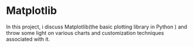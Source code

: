 # Matplotlib
In this project, i discuss Matplotlib(the basic plotting library in Python ) and throw some light on various charts and customization techniques associated with it.
